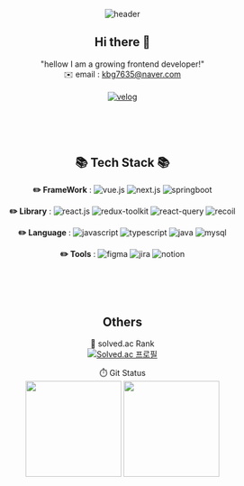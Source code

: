 <div align="center">
  

![header](https://capsule-render.vercel.app/api?type=waving&color=50:4dabf5,100:a82da8&height=300&section=header&text=김범식's_GitHub&fontSize=50&fontColor=FFFFFF)

## Hi there 👋
"hellow I am a growing frontend developer!"
<br/>
✉️ email : kbg7635@naver.com
<br/><br/>
[![velog](https://img.shields.io/badge/-tech_blog-green?style=for-the-badge&logo=velog&logoColor=white)](https://velog.io/@giant_toothpick)
</div>
<br/><br/><br/>


<div align="center">
  
## 📚 Tech Stack 📚

<!-- springboot, react.js, next.js, vue.js, redux-tookit, react-query, recoil, javascript,mysql -->

<!-- 뱃지 입력 -->
<strong>✏️ FrameWork</strong> : 
![vue.js](https://img.shields.io/badge/-vue.js-4FC08D?style=for-the-badge&logo=vue.js&logoColor=white)
![next.js](https://img.shields.io/badge/-next.js-black?style=for-the-badge&logo=next.js&logoColor=white)
![springboot](https://img.shields.io/badge/-springboot-6DB33F?style=for-the-badge&logo=springboot&logoColor=white)

<strong>✏️ Library</strong> : 
![react.js](https://img.shields.io/badge/-react.js-61DAFB?style=for-the-badge&logo=react&logoColor=white)
![redux-toolkit](https://img.shields.io/badge/-redux-764ABC?style=for-the-badge&logo=redux&logoColor=white)
![react-query](https://img.shields.io/badge/-react_query-FF4154?style=for-the-badge&logo=reactquery&logoColor=white)
![recoil](https://img.shields.io/badge/-recoil-3578E5?style=for-the-badge&logo=recoil&logoColor=white)

<strong>✏️ Language</strong> : 
![javascript](https://img.shields.io/badge/-javascript-F7DF1E?style=for-the-badge&logo=javascript&logoColor=brown)
![typescript](https://img.shields.io/badge/-typescript-3178C6?style=for-the-badge&logo=typescript&logoColor=brown)
![java](https://img.shields.io/badge/-java-brown?style=for-the-badge&logo=java&logoColor=white)
![mysql](https://img.shields.io/badge/-mysql-4479A1?style=for-the-badge&logo=mysql&logoColor=white)

<strong>✏️ Tools</strong> : 
![figma](https://img.shields.io/badge/-figma-F24E1E?style=for-the-badge&logo=figma&logoColor=white)
![jira](https://img.shields.io/badge/-jira-0052CC?style=for-the-badge&logo=jira&logoColor=white)
![notion](https://img.shields.io/badge/-notion-000000?style=for-the-badge&logo=notion&logoColor=white)
</div>
<br/><br/><br/>



<div align="center">
  
## Others  

<!-- 백준 랭크 -->
🏅 solved.ac Rank<br>
[![Solved.ac 프로필](http://mazassumnida.wtf/api/v2/generate_badge?boj=rlaqjatr)](https://solved.ac/rlaqjatr)  </div>



<!-- git 사용 현황-->

<p align="center">
  <span>⏱️ Git Status</span><br/>
  <img height="170em" src="https://github-readme-stats.vercel.app/api?username=kimbeomsick&show_icons=true&include_all_commits=true&bg_color=011c2c,033053,033761&title_color=fff&text_color=fff">
  <img height="170em" src="https://github-readme-stats.vercel.app/api/top-langs/?username=kimbeomsick&layout=compact">
</p>




<!--
**kimbeomsick/kimbeomsick** is a ✨ _special_ ✨ repository because its `README.md` (this file) appears on your GitHub profile.

Here are some ideas to get you started:

- 🔭 I’m currently working on ...
- 🌱 I’m currently learning ...
- 👯 I’m looking to collaborate on ...
- 🤔 I’m looking for help with ...
- 💬 Ask me about ...
- 📫 How to reach me: ...
- 😄 Pronouns: ...
- ⚡ Fun fact: ...
-->
